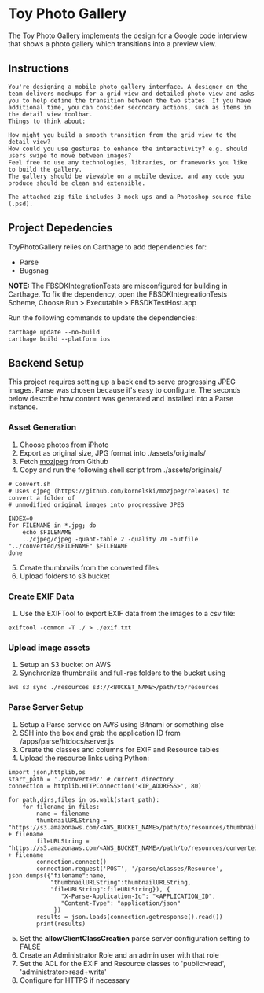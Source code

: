 # Toy Photo Gallery

The Toy Photo Gallery implements the design for a Google code interview that shows a photo gallery which transitions into a preview view.  

## Instructions

```
You're designing a mobile photo gallery interface. A designer on the team delivers mockups for a grid view and detailed photo view and asks you to help define the transition between the two states. If you have additional time, you can consider secondary actions, such as items in the detail view toolbar.
Things to think about:

How might you build a smooth transition from the grid view to the detail view?
How could you use gestures to enhance the interactivity? e.g. should users swipe to move between images?
Feel free to use any technologies, libraries, or frameworks you like to build the gallery.
The gallery should be viewable on a mobile device, and any code you produce should be clean and extensible.

The attached zip file includes 3 mock ups and a Photoshop source file (.psd).
```

## Project Depedencies

ToyPhotoGallery relies on Carthage to add dependencies for:
- Parse 
- Bugsnag

**NOTE:** The FBSDKIntegrationTests are misconfigured for building in Carthage.  To fix the dependency, open the FBSDKIntegreationTests Scheme, Choose Run > Executable > FBSDKTestHost.app

Run the following commands to update the dependencies:
```
carthage update --no-build
carthage build --platform ios
```

## Backend Setup

This project requires setting up a back end to serve progressing JPEG images.  Parse was chosen because it's easy to configure.  The seconds below describe how content was generated and installed into a Parse instance.

### Asset Generation
1) Choose photos from iPhoto
2) Export as original size, JPG format into ./assets/originals/
3) Fetch [mozjpeg](https://github.com/kornelski/mozjpeg/releases) from Github
4) Copy and run the following shell script from ./assets/originals/

```
# Convert.sh
# Uses cjpeg (https://github.com/kornelski/mozjpeg/releases) to convert a folder of
# unmodified original images into progressive JPEG

INDEX=0
for FILENAME in *.jpg; do
	echo $FILENAME
	../cjpeg/cjpeg -quant-table 2 -quality 70 -outfile "../converted/$FILENAME" $FILENAME
done
```
5) Create thumbnails from the converted files
6) Upload folders to s3 bucket

### Create EXIF Data
1) Use the EXIFTool to export EXIF data from the images to a csv file:
```
exiftool -common -T ./ > ./exif.txt
```

### Upload image assets
1) Setup an S3 bucket on AWS
2) Synchronize thumbnails and full-res folders to the bucket using 
```
aws s3 sync ./resources s3://<BUCKET_NAME>/path/to/resources
```

### Parse Server Setup

1) Setup a Parse service on AWS using Bitnami or something else
2) SSH into the box and grab the application ID from /apps/parse/htdocs/server.js
3) Create the classes and columns for EXIF and Resource tables
4) Upload the resource links using Python:

```
import json,httplib,os
start_path = './converted/' # current directory
connection = httplib.HTTPConnection('<IP_ADDRESS>', 80)

for path,dirs,files in os.walk(start_path):
	for filename in files:
		name = filename
		thumbnailURLString = "https://s3.amazonaws.com/<AWS_BUCKET_NAME>/path/to/resources/thumbnails/" + filename
		fileURLString = "https://s3.amazonaws.com/<AWS_BUCKET_NAME>/path/to/resources/converted/" + filename
		connection.connect()
		connection.request('POST', '/parse/classes/Resource', json.dumps({"filename":name,
			"thumbnailURLString":thumbnailURLString,
			"fileURLString":fileURLString}), {
		       "X-Parse-Application-Id": "<APPLICATION_ID",
		       "Content-Type": "application/json"
		     })
		results = json.loads(connection.getresponse().read())
		print(results)
```
5) Set the **allowClientClassCreation** parse server configuration setting to FALSE
6) Create an Administrator Role and an admin user with that role
7) Set the ACL for the EXIF and Resource classes to 'public>read', 'administrator>read+write'
8) Configure for HTTPS if necessary


